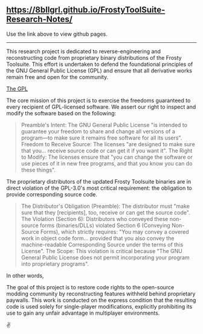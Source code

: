 ## https://8bllgrl.github.io/FrostyToolSuite-Research-Notes/

Use the link above to view github pages.

---

This research project is dedicated to reverse-engineering and reconstructing code from proprietary binary distributions of the Frosty Toolsuite. This effort is undertaken to defend the foundational principles of the GNU General Public License (GPL) and ensure that all derivative works remain free and open for the community.

[The GPL](https://github.com/FrostyToolsuite/FrostyToolsuite?tab=GPL-3.0-1-ov-file) 

The core mission of this project is to exercise the freedoms guaranteed to every recipient of GPL-licensed software. We assert our right to inspect and modify the software based on the following:

> Preamble's Intent: The GNU General Public License "is intended to guarantee your freedom to share and change all versions of a program—to make sure it remains free software for all its users".
>  Freedom to Receive Source: The licenses "are designed to make sure that you... receive source code or can get it if you want it".
> The Right to Modify: The licenses ensure that "you can change the software or use pieces of it in new free programs, and that you know you can do these things".


The proprietary distributors of the updated Frosty Toolsuite binaries are in direct violation of the GPL-3.0's most critical requirement: the obligation to provide corresponding source code.
> The Distributor's Obligation (Preamble): The distributor must "make sure that they [recipients], too, receive or can get the source code".
> The Violation (Section 6): Distributors who conveyed these non-source forms (binaries/DLLs) violated Section 6 (Conveying Non-Source Forms), which strictly requires: "You may convey a covered work in object code form... provided that you also convey the machine-readable Corresponding Source under the terms of this License".
> The Scope: This violation is critical because "The GNU General Public License does not permit incorporating your program into proprietary programs".


In other words, 

The goal of this project is to restore code rights to the open-source modding community by reconstructing features withheld behind proprietary paywalls. This work is conducted on the express condition that the resulting code is used solely for single-player modifications, explicitly prohibiting its use to gain any unfair advantage in multiplayer environments.

✌️
